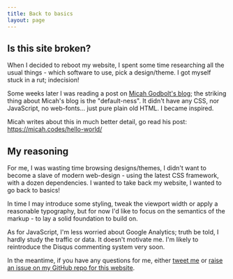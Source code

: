 ```yaml
---
title: Back to basics
layout: page
---
```


## Is this site broken?

When I decided to reboot my website, I spent some time researching all the usual things - which software to use, pick a design/theme. I got myself stuck in a rut; indecision!

Some weeks later I was reading a post on [Micah Godbolt's blog](https://micah.codes/); the striking thing about Micah's blog is the "default-ness". It didn't have any CSS, nor JavaScript, no web-fonts... just pure plain old HTML.  I became inspired.

Micah writes about this in much better detail, go read his post: <https://micah.codes/hello-world/>


## My reasoning

For me, I was wasting time browsing designs/themes, I didn't want to become a slave of modern web-design - using the latest CSS framework, with a dozen dependencies. I wanted to take back my website, I wanted to go back to basics!

In time I may introduce some styling, tweak the viewport width or apply a reasonable typography, but for now I'd like to focus on the semantics of the markup - to lay a solid foundation to build on.

As for JavaScript, I'm less worried about Google Analytics; truth be told, I hardly study the traffic or data. It doesn't motivate me.  I'm likely to reintroduce the Disqus commenting system very soon.

In the meantime, if you have any questions for me, either [tweet me](https://twitter.com/leekelleher) or [raise an issue on my GitHub repo for this website](https://github.com/leekelleher/leekelleher.com/issues).
